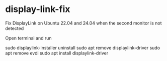 # display-link-fix
Fix DisplayLink on Ubuntu 22.04 and 24.04 when the second monitor is not detected


Open terminal and run

sudo displaylink-installer uninstall
sudo apt remove displaylink-driver
sudo apt remove evdi
sudo apt install displaylink-driver
